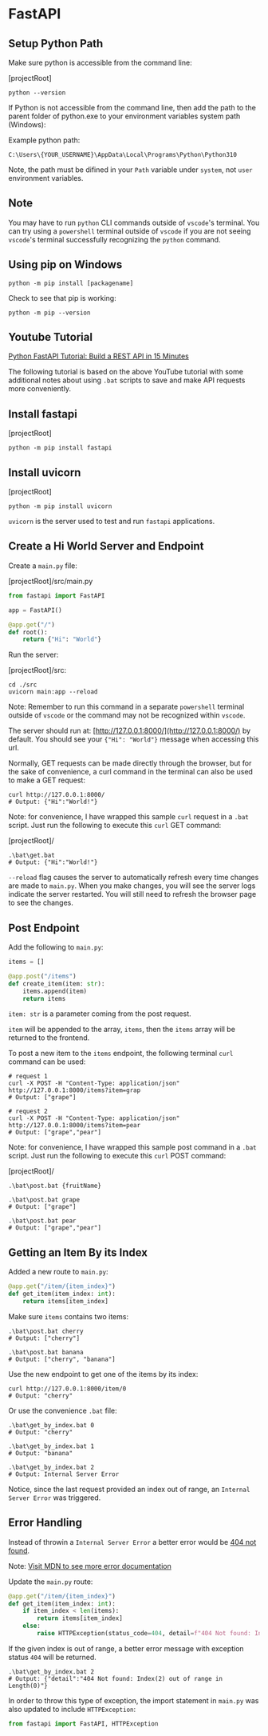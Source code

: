 # FastAPI

## Setup Python Path

Make sure python is accessible from the command line:

[projectRoot]
``` shell
python --version
```

If Python is not accessible from the command line, then add the path to the parent folder of python.exe to your environment variables system path (Windows):

Example python path:
``` shell
C:\Users\{YOUR_USERNAME}\AppData\Local\Programs\Python\Python310
```

Note, the path must be difined in your `Path` variable under `system`, not `user` environment variables.

## Note

You may have to run `python` CLI commands outside of `vscode`'s terminal. You can try using a `powershell` terminal outside of `vscode` if you are not seeing `vscode`'s terminal successfully recognizing the `python` command. 

## Using pip on Windows

``` shell
python -m pip install [packagename]
```

Check to see that pip is working:
``` shell
python -m pip --version
```

## Youtube Tutorial

[Python FastAPI Tutorial: Build a REST API in 15 Minutes
](https://www.youtube.com/watch?v=iWS9ogMPOI0)

The following tutorial is based on the above YouTube tutorial with some additional notes about using `.bat` scripts to save and make API requests more conveniently. 

## Install fastapi

[projectRoot]
``` shell
python -m pip install fastapi
```

## Install uvicorn

[projectRoot]
``` shell
python -m pip install uvicorn
```

`uvicorn` is the server used to test and run `fastapi` applications.

## Create a Hi World Server and Endpoint

Create a `main.py` file:

[projectRoot]/src/main.py
``` python
from fastapi import FastAPI

app = FastAPI()

@app.get("/")
def root():
    return {"Hi": "World"}
```

Run the server:

[projectRoot]/src:
``` shell
cd ./src
uvicorn main:app --reload
```

Note: Remember to run this command in a separate `powershell` terminal outside of `vscode` or the command may not be recognized within `vscode`.

The server should run at: [http://127.0.0.1:8000/](http://127.0.0.1:8000/) by default. You should see your `{"Hi": "World"}` message when accessing this url.

Normally, GET requests can be made directly through the browser, but for the sake of convenience, a curl command in the terminal can also be used to make a GET request:

``` shell
curl http://127.0.0.1:8000/
# Output: {"Hi":"World!"}
```

Note: for convenience, I have wrapped this sample `curl` request in a `.bat` script. Just run the following to execute this `curl` GET command:

[projectRoot]/
``` shell
.\bat\get.bat
# Output: {"Hi":"World!"}
```

`--reload` flag causes the server to automatically refresh every time changes are made to `main.py`. When you make changes, you will see the server logs indicate the server restarted. You will still need to refresh the browser page to see the changes.

## Post Endpoint

Add the following to `main.py`:

``` python
items = []

@app.post("/items")
def create_item(item: str):
    items.append(item)
    return items
```

`item: str` is a parameter coming from the post request.

`item` will be appended to the array, `items`, then the `items` array will be returned to the frontend.

To post a new item to the `items` endpoint, the following terminal `curl` command can be used:

``` shell
# request 1
curl -X POST -H "Content-Type: application/json" http://127.0.0.1:8000/items?item=grap
# Output: ["grape"]

# request 2
curl -X POST -H "Content-Type: application/json" http://127.0.0.1:8000/items?item=pear
# Output: ["grape","pear"]
```

Note: for convenience, I have wrapped this sample post command in a `.bat` script. Just run the following to execute this `curl` POST command:

[projectRoot]/
``` shell
.\bat\post.bat {fruitName}

.\bat\post.bat grape
# Output: ["grape"]

.\bat\post.bat pear
# Output: ["grape","pear"]
```

## Getting an Item By its Index

Added a new route to `main.py`:

``` python
@app.get("/item/{item_index}")
def get_item(item_index: int):
    return items[item_index]
```

Make sure `items` contains two items:

``` shell
.\bat\post.bat cherry
# Output: ["cherry"]

.\bat\post.bat banana
# Output: ["cherry", "banana"]
```

Use the new endpoint to get one of the items by its index:

``` shell
curl http://127.0.0.1:8000/item/0
# Output: "cherry"
```

Or use the convenience `.bat` file:

``` shell
.\bat\get_by_index.bat 0
# Output: "cherry"

.\bat\get_by_index.bat 1
# Output: "banana"

.\bat\get_by_index.bat 2
# Output: Internal Server Error
```

Notice, since the last request provided an index out of range, an `Internal Server Error` was triggered. 

## Error Handling

Instead of throwin a `Internal Server Error` a better error would be [404 not found](https://developer.mozilla.org/en-US/docs/Web/HTTP/Status/404). 

Note: [Visit MDN to see more error documentation](https://developer.mozilla.org/en-US/docs/Web/HTTP/Status)

Update the `main.py` route:

``` python
@app.get("/item/{item_index}")
def get_item(item_index: int):
    if item_index < len(items):
        return items[item_index]
    else:
        raise HTTPException(status_code=404, detail=f"404 Not found: Index({item_index}) out of range in Length({len(items)})")
```

If the given index is out of range, a better error message with exception status `404` will be returned.

``` shell
.\bat\get_by_index.bat 2
# Output: {"detail":"404 Not found: Index(2) out of range in Length(0)"}
```

In order to throw this type of exception, the import statement in `main.py` was also updated to include `HTTPException`:

``` python
from fastapi import FastAPI, HTTPException
```

